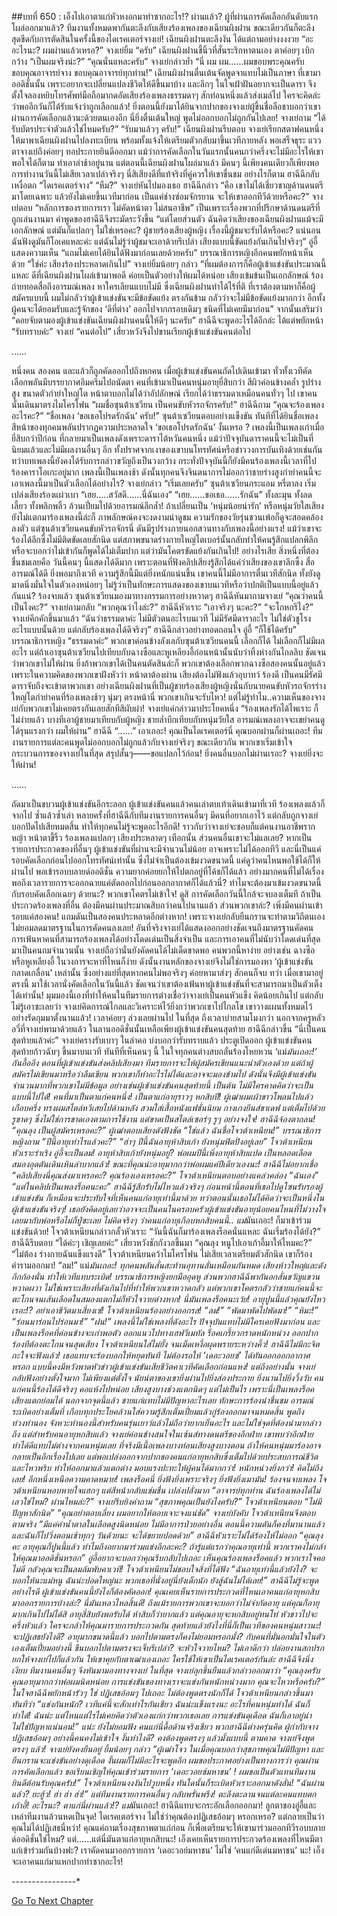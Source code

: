 ##บทที่ 650 : เอ็งไปเอาตาแก่หัวหงอกมาทำซากอะไร!?
ผ่านแล้ว?
ผู้ที่ผ่านการคัดเลือกอันดับแรกโผล่ออกมาแล้ว?
ทีมงานทั้งหมดพากันตะลึงกับเสียงร้องเพลงของเฉียนผิงฝาน ขณะเดียวกันก็ตะลึงสุดขีดกับการตัดสินในครั้งนี้ของไดเรคเตอร์จางเย่!
เฉียนผิงฝานตะลึงงัน ได้แต่ถามอย่างงงงวย “อะ อะไรนะ? ผมผ่านแล้วเหรอ?”
จางเย่ยิ้ม “ครับ”
เฉียนผิงฝานชี้นิ้วที่สั่นระริกหาตนเอง ตาค่อยๆ เบิกกว้าง “เป็นผมจริงน่ะ?”
“คุณนั่นแหละครับ” จางเย่กล่าวย้ำ
“นี่ ผม ผม…...ผมขอบพระคุณครับ ขอบคุณอาจารย์จาง ขอบคุณอาจารย์ทุกท่าน!” เฉียนผิงฝานตื่นเต้นจัดพูดจาแทบไม่เป็นภาษา ที่เขามาออดิชั่นนั้น เพราะอยากจะเปลี่ยนแปลงชีวิตให้ดีขึ้นมาบ้าง และลึกๆ ในใจเฝ้าฝันอยากจะเป็นดารา จึงตั้งใจลองหยิบโทรศัพท์มือถือมากดอัดเสียงร้องเพลงธรรมดาๆ สักท่อนหนึ่งแล้วส่งเมล์ไป ใครจะคิดล่ะว่าพออีกวันก็ได้รับแจ้งว่าถูกเลือกแล้ว! ยิ่งตอนนี้ยังมาได้ยินจากปากของจางเย่ผู้ขึ้นชื่อลือชาบอกว่าเขาผ่านการคัดเลือกแล้วนะด้วยตนเองอีก นี่ยิ่งตื่นเต้นใหญ่ พูดไม่ออกบอกไม่ถูกกันไปเลย!
จางเย่ถาม “ได้รับบัตรประจำตัวแล้วใช่ไหมครับ?”
“รับมาแล้วๆ ครับ!” เฉียนผิงฝานรีบตอบ
จางเย่เรียกสตาฟคนหนึ่งให้มาพาเฉียนผิงฝานไปลงทะเบียน พร้อมทั้งแจ้งให้เตรียมตัวกลับมาขึ้นเวทีภายหลัง พอเสร็จธุระ แววตาจางเย่ถึงค่อยๆ ทอประกายยินดีออกมา แม้ว่าการคัดเลือกในวันแรกนั้นคนกว่าครึ่งจะไม่มีอะไรให้เขาพอใจได้ก็ตาม ทำเอาล่าช้าอยู่นาน แต่ตอนนี้เฉียนผิงฝานโผล่มาแล้ว มีคนๆ นี้เพียงคนเดียวก็เพียงพอ การทำงานวันนี้ไม่เสียเวลาเปล่าจริงๆ นี่สิเสียงดีที่แท้จริงที่คู่ควรให้เขาชื่นชม
อย่างไรก็ตาม ฮาฉีฉีกลับเหงื่อตก “ไดเรคเตอร์จาง”
“หืม?” จางเย่หันไปมองเธอ
ฮาฉีฉีกล่าว “คือ เขาไม่ได้เชี่ยวชาญด้านดนตรีมาโดยเฉพาะ แล้วยังไม่เคยขึ้นเวทีมาก่อน เป็นแค่ช่างซ่อมจักรยาน จะให้เขาออกทีวีด้วยหรือคะ?”
จางเย่ตอบ “หลักการของรายการเรา ไม่คัดหน้าตา ไม่สนอาชีพ”
เป็นเพราะเรื่องพวกที่ปรึกษาด้านดนตรีที่ถูกเล่นงานมา คำพูดของฮาฉีฉีจึงระมัดระวังขึ้น “แต่โดยส่วนตัว ฉันคิดว่าเสียงของเฉียนผิงฝานแม้จะมีเอกลักษณ์ แต่มันก็แปลกๆ ไม่ใช่เหรอคะ? ผู้ชายร้องเสียงผู้หญิง เรื่องนี้ผู้ชมจะรับได้หรือคะ? แน่นอน ฉันฟังดูมันก็โอเคแหละค่ะ แต่ฉันไม่รู้ว่าผู้ชมจะเอาด้วยรึเปล่า เสียงแบบนี้ขัดแย้งกันเกินไปจริงๆ”
อู่อี้แสดงความเห็น “แถมไม่เคยได้ยินได้ฟังมาก่อนเลยด้วยครับ”
บรรณาธิการหญิงอีกคนพยักหน้าเห็นด้วย “ใช่ค่ะ เสียงร้องประหลาดเกินไป”
จางเย่ยิ้มน้อยๆ กล่าว “ที่ผมต้องการก็คือผู้เข้าแข่งขันประมาณนี้แหละ ดีที่เฉียนผิงฝานโผล่เข้ามาพอดี ค่อยเป็นตัวอย่างให้ผมได้หน่อย เสียงเข้มข้นเป็นเอกลักษณ์ ร้องถ่ายทอดสื่อถึงอารมณ์เพลง หาใครเลียนแบบไม่มี ซึ่งเฉียนผิงฝานทำได้ไร้ที่ติ ที่เราต้องตามหาก็คือผู้สมัครแบบนี้ ผมไม่กลัวว่าผู้เข้าแข่งขันจะมีข้อขัดแย้ง ตรงกันข้าม กลัวว่าจะไม่มีข้อขัดแย้งมากกว่า อีกทั้งผู้คนจะได้ยอมรับและรู้จักของ ‘ดีที่ต่าง’ ออกไปจากกรอบเดิมๆ ชนิดที่ไม่เคยมีมาก่อน” จากนั้นเสริมว่า “คอยจับตามองผู้เข้าแข่งขันเฉียนผิงฝานคนนี้ให้ดีๆ นะครับ”
ฮาฉีฉีจะพูดอะไรได้อีกล่ะ ได้แต่พยักหน้า “รับทราบค่ะ”
จางเย่ “คนต่อไป”
เสี่ยวหวังจึงไปขานเรียกผู้เข้าแข่งขันคนต่อไป




……




หนึ่งคน
สองคน
และแล้วก็ถูกคัดออกไปถึงหกคน
เมื่อผู้เข้าแข่งขันคนถัดไปเดินเข้ามา ทั่วทั้งเวทีคัดเลือกพลันมีบรรยากาศอึมครึมไปถนัดตา คนที่เข้ามาเป็นคนหนุ่มอายุยี่สิบกว่า สีผิวค่อนข้างคล้ำ รูปร่างสูง ขนาดตัวกำยำใหญ่โต หน้าตาบอกไม่ได้ว่าอัปลักษณ์ เรียกได้ว่าธรรมดาเหมือนคนทั่วๆ ไป
เขาคนนั้นเดินมาตรงไมโครโฟน “ผมชื่อซุนต้าเซวียน เป็นคนขับหัวรถจักรครับ!”
ฮาฉีฉีถาม “คุณจะร้องเพลงอะไรคะ?”
“ชื่อเพลง ‘ขอเธอโปรดรักฉัน’ ครับ!” ซุนต้าเซวียนตอบอย่างแข็งขัน
ทันทีที่ได้ยินชื่อเพลง สีหน้าของทุกคนพลันปรากฏความประหลาดใจ ‘ขอเธอโปรดรักฉัน’ งั้นเหรอ ? เพลงนี้เป็นเพลงเก่าเมื่อยี่สิบกว่าปีก่อน ที่กลายมาเป็นเพลงดังเพราะดาราไต้หวันคนหนึ่ง แม้ว่าปัจจุบันดาราคนนี้จะไม่เป็นที่นิยมแล้วและไม่มีผลงานอื่นๆ อีก ทั้งปราศจากเงาของเขาบนโทรทัศน์หรือข่าววงการบันเทิงด้วยเช่นกัน ทว่าบทเพลงนี้ยังคงได้รับการกล่าวขวัญถึงเป็นวงกว้าง กระทั่งปัจจุบันนี้ก็ยังมีคนร้องเพลงนี้เวลาที่ไปร้องคาราโอเกะอยู่มาก เพลงนี้เป็นเพลงช้า ดังนั้นทุกคนจึงจินตนาการไม่ออกว่าชายร่างสูงกำยำคนนี้จะเอาเพลงนี้มาเป็นตัวเลือกได้อย่างไร?
จางเย่กล่าว “เริ่มเลยครับ”
ซุนต้าเซวียนกระแอม หรี่ตาลง เริ่มเปล่งเสียงร้องแผ่วเบา
“เฮย…..สวัสดี…...นี่ฉันเอง”
“เฮย…...ขอเธอ…...รักฉัน”
ทั้งละมุน ทั้งลดเลี้ยว ทั้งพลิกพลิ้ว ล้วนเปี่ยมไปด้วยอารมณ์ลึกล้ำ!
ถ้าเปลี่ยนเป็น ‘หนุ่มน้อยน่ารัก’ หรือหนุ่มวัยใสเสียงยังไม่แตกมาร้องเพลงนี้ล่ะก็ ภาพลักษณ์คงจะงดงามน่าดูชม ความรักของวัยรุ่นชวนเพ้อก็ดูจะสอดคล้องลงตัว แต่ซุนต้าเซวียนคนขับหัวรถจักรนี่ ดันมีรูปร่างภายนอกสวนทางกับเพลงนี้อย่างแรง! แม้ว่าเขาจะร้องได้ลึกซึ้งไม่มีติดขัดเลยสักนิด แต่สภาพขนาดร่างกายใหญ่โตเบอร์นั้นกลับทำให้คนรู้สึกแปลกพิลึก หรือจะบอกว่าไม่เข้ากันก็พูดได้ไม่เต็มปาก แต่ว่ามันโคตรขัดแย้งกันเกินไป!
อย่างไรเสีย สิ่งหนึ่งที่ต้องชื่นชมเลยคือ วันนี้คนๆ นี้แสดงได้ดีมาก เพราะตอนที่ฟังคลิปเสียงรู้สึกได้แค่ว่าเสียงของเขาลึกซึ้ง สื่ออารมณ์ได้ดี ยิ่งพอมาถึงเวที ความรู้สึกนี้มีแต่ยิ่งหนักแน่นขึ้น เขาคนนี้ไม่มีอาการตื่นเวทีสักนิด ทั้งยังดูมาดนิ่งมั่นใจในตัวเองหน่อยๆ ไม่รู้ว่าเป็นทักษะการแสดงของเขาบนเวทีหรือว่าปกติเป็นแบบนี้อยู่แล้วกันแน่?
ร้องจบแล้ว
ซุนต้าเซวียนมองมาทางกรรมการอย่างหวาดๆ
ฮาฉีฉีหันมาถามจางเย่ “คุณว่าคนนี้เป็นไงคะ?”
จางเย่ถามกลับ “พวกคุณว่าไงล่ะ?”
ฮาฉีฉีหัวเราะ “เอาจริงๆ นะคะ?”
“จะโกหกรึไง?” จางเย่คึกคักขึ้นมาแล้ว
“ฉันว่าธรรมดาค่ะ ไม่มีตัวตนอะไรบนเวที ไม่มีรัศมีดาราอะไร ไม่ใช่ตัวชูโรงอะไรแบบนั้นด้วย แต่กลับร้องเพลงได้ดีจริงๆ” ฮาฉีฉีกล่าวอย่างทอดถอนใจ
อู่อี้ “ก็ใช้ได้ครับ”
บรรณาธิการหญิง “ธรรมดาค่ะ”
พวกเขาค่อนข้างลังเลกับซุนต้าเซวียนคนนี้ เลือกก็ได้ ไม่เลือกก็ไม่มีผลอะไร แต่ถ้าเอาซุนต้าเซวียนไปเทียบกับฉางซือและหูเหลียงอี้ก่อนหน้านั้นนับว่าทิ้งห่างกันไกลลิบ ชัดเจนว่าพวกเขาไม่ให้ผ่าน ยิ่งถ้าพวกเขาได้เป็นคนตัดสินล่ะก็ พวกเขาต้องเลือกพวกฉางซือสองคนนั้นอยู่แล้ว เพราะในความคิดของพวกเขาฝังหัวว่า หน้าตาต้องผ่าน เสียงต้องไม่ฟังแล้วอุบาทว์ ร้องดี เป็นคนมีรัศมีดาราจับถึงจะเข้าตาพวกเขา อย่างเฉียนผิงฝานที่เป็นผู้ชายร้องเสียงผู้หญิงนั่นกับนายคนขับหัวรถจักรร่างใหญ่โตกำยำคนที่ร้องเพลงช้าๆ นุ่มๆ ตรงหน้านี่ พวกเขาเกินจะรับไหว!
แต่ไม่รู้ทำไม..ความเห็นของจางเย่กับพวกเขาไม่เคยตรงกันเลยสักทีสิผับผ่า!
จางเย่แค่กล่าวมาประโยคหนึ่ง “ร้องเพลงรักได้ไพเราะ ก็ไม่ง่ายแล้ว บางทีเอาผู้ชายมาเทียบกับผู้หญิง ชายล่ำบึกเทียบกับหนุ่มวัยใส อารมณ์เพลงอาจจะเขย่าคนดูได้รุนแรงกว่า ผมให้ผ่าน”
ฮาฉีฉี “......”
เอาเถอะ! คุณเป็นไดเรคเตอร์นี่ คุณบอกผ่านก็ผ่านเถอะ!
ทีมงานรายการแต่ละคนพูดไม่ออกบอกไม่ถูกแล้วกับจางเย่จริงๆ ขณะเดียวกัน พวกเขาเริ่มเข้าใจกระบวนการของจางเย่ในที่สุด สรุปสั้นๆ——ขอแปลกไว้ก่อน!
ยิ่งคนอื่นบอกไม่ผ่านเรอะ?
จางเย่ยิ่งจะให้ผ่าน!




……




ถัดมาเป็นขบวนผู้เข้าแข่งขันอีกระลอก
ผู้เข้าแข่งขันคนแล้วคนเล่าตบเท้าเดินเข้ามาที่เวที ร้องเพลงแล้วก็จากไป ซ้ำแล้วซ้ำเล่า
หลายครั้งที่ฮาฉีฉีกับทีมงานรายการคนอื่นๆ มีคนที่อยากเอาไว้ แต่กลับถูกจางเย่บอกปัดไปเสียหมดสิ้น ทำให้ทุกคนไม่รู้จะพูดอะไรอีกดี! ราวกับว่าจางเย่จะชอบก็แต่คนงานอาชีพรากหญ้า หน้าตาขี้ริ้ว ร้องเพลงแปลกๆ เสียงประหลาดๆ เทือกนั้น ส่วนคนอื่นเขาจะไม่แลเลย?
หากเป็นรายการประกวดของที่อื่นๆ ผู้เข้าแข่งขันที่ผ่านจะมีจำนวนไม่น้อย อาจเพราะไม่ได้ออกทีวี และนี่เป็นแค่รอบคัดเลือกก่อนไปออกโทรทัศน์เท่านั้น ซึ่งไม่จำเป็นต้องเข้มงวดขนาดนี้ แค่ดูว่าคนไหนพอใช้ได้ก็ให้ผ่านไป พอเข้ารอบบลายด์ออดิชั่น ความยากค่อยยกให้ไปตกอยู่ที่โค้ชก็ได้แล้ว อย่างมากคนที่ไม่ได้เรื่อง พอถึงเวลารายการจะออกฉายแค่ตัดออกไปก่อนออกอากาศก็ได้แล้วนี่? ทำไมจะต้องมาเข้มงวดขนาดนี้กับรอบคัดเลือกเฉยๆ ด้วยนะ? พวกเขาโคตรไม่เข้าใจ! ดูสิ การคัดเลือกวันนี้ใกล้จะจบลงเต็มที ถ้าเป็นประกวดร้องเพลงที่อื่น ต้องมีคนผ่านประมาณสิบกว่าคนไปนานแล้ว ส่วนพวกเขาล่ะ? เพิ่งมีคนผ่านเข้ารอบแค่สองคน! แถมดันเป็นสองคนประหลาดอีกต่างหาก! เพราะจางเย่กลับยืนกรานจะทำตามวิถีตนเอง ไม่ยอมลดมาตรฐานในการคัดคนลงเลย!
อันที่จริงจางเย่ได้แสดงออกอย่างชัดเจนถึงมาตรฐานคัดคน การเฟ้นหาคนที่สามารถร้องเพลงได้อย่างโดดเด่นเป็นสิ่งจำเป็น และการเอาคนที่ไม่นับว่าโดดเด่นที่สุดมาเป็นคนถมจำนวนนั้น จางเย่ถือว่านั่นยังคัดคนได้ไม่เด็ดขาดพอ คนพวกนี้หาง่าย อย่างเช่น ฉางซือหรือหูเหลียงอี้ ในวงการจะหาที่ไหนก็ง่าย ดังนั้นงานหลักของจางเย่จึงไม่ใช่การมองหา ‘ผู้เข้าแข่งขันกลาดเกลื่อน’ เหล่านั้น ซึ่งอย่างแย่ที่สุดหากคนไม่พอจริงๆ ค่อยหามาส่งๆ สักคนก็จบ ทว่า เมื่อเขามาอยู่ตรงนี้ มาใช้เวลานั่งคัดเลือกในวันนี้แล้ว ชัดเจนว่าเขาต้องเฟ้นหาผู้เข้าแข่งขันที่จะสามารถมาเป็นตัวเต็งได้เท่านั้น!
มุมมองนี้เองที่ทำให้คนในทีมรายการต่างเชื่อว่าจางเย่เป็นคนหัวแข็ง คิดน้อยเกินไป แต่กลับไม่รู้เอาซะเลยว่า จางเย่คิดการณ์ไกลและวิเคราะห์ไว้ยิ่งกว่าพวกเขาไปไกลโข เขาวางแผนทั้งหมดไว้อย่างรัดกุมมาตั้งนานแล้ว!
เวลาค่อยๆ ล่วงเลยผ่านไป
ในที่สุด ถึงเวลาบ่ายสามโมงกว่า นอกจากครูหลัวอวี่ที่จางเย่พามาด้วยแล้ว ในลานออดิชั่นนั้นเหลือเพียงผู้เข้าแข่งขันคนสุดท้าย
ฮาฉีฉีกล่าวขึ้น “นี่เป็นคนสุดท้ายแล้วค่ะ”
จางเย่ครางรับเบาๆ ในลำคอ บ่งบอกว่ารับทราบแล้ว
ประตูเปิดออก ผู้เข้าแข่งขันคนสุดท้ายก้าวฉับๆ ขึ้นมาบนเวที
ทันทีที่เห็นคนๆ นี้ ในใจทุกคนต่างสบถลั่นร้องโหยหวน ‘แม่*มันเถอะ!’ กันอื้ออึง
ตอนที่ผู้เข้าแข่งขันส่งคลิปเสียงมา ทีมรายการจะให้ผู้สมัครเขียนแนะนำตัวเองด้วย แต่ถ้าผู้สมัครไม่เขียนมาหรือว่าลืมเขียน พวกเขาก็ทำอะไรไม่ได้และอาจจะมองข้ามไป ดังนั้นจึงมีผู้เข้าแข่งขันจำนวนมากที่พวกเขาไม่มีข้อมูล อย่างเช่นผู้เข้าแข่งขันคนสุดท้ายนี้ เป็นต้น ไม่มีใครคาดคิดว่าจะเป็นแบบนี้ไปได้!
คนที่มาเป็นตาแก่คนหนึ่ง!
เป็นตาแก่อายุราวๆ หกสิบปี!
ผู้เฒ่าผมเผ้าขาวโพลนไปแล้วเกือบครึ่ง ทรงผมสไตล์หวีเสยไปด้านหลัง สวมใส่เสื้อหนังแฟชั่นนิยม กางเกงยีนส์ขาเดฟ แต่เต็มไปด้วยรูขาดๆ ซึ่งไม่ใช่การขาดเองตามการใช้งาน แต่ขาดเป็นสไตล์เซอร์ๆ รูๆ อย่างจงใจ!
ฮาฉีฉีจ้องตาถลน! “คุณลุง เป็นผู้สมัครเหรอคะ?”
ผู้เฒ่าตอบเสียงดังฟังชัด “ใช่แล้ว ฉันชื่อโจวต้าเหนียน!”
บรรณาธิการหญิงถาม “ปีนี้อายุเท่าไรแล้วคะ?”
“ฮ่าๆ ปีนี้ฉันอายุห้าสิบเก้า ยังหนุ่มฟิตปั๋งอยู่เลย” โจวต้าเหนียนหัวเราะร่าเริง
อู่อี้จะเป็นลม! อายุห้าสิบเก้ายังหนุ่มอยู่? พ่อผมปีนี้เพิ่งอายุห้าสิบแปด เป็นหลอดเลือดสมองอุดตันเดินเหินลำบากแล้ว! ขณะที่คุณน่ะอายุมากกว่าพ่อผมแค่ปีเดียวเองนะ!
ฮาฉีฉีไม่อยากเชื่อ “คลิปเสียงนี่คุณส่งมาเหรอคะ? คุณร้องเองเหรอคะ?”
โจวต้าเหนียนตอบอย่างแคล่วคล่อง “ฉันเอง”
“แต่ในคลิปเป็นเพลงร็อคนะคะ” ฮาฉีฉีรู้สึกรับไม่ไหวแล้วจริงๆ ก่อนหน้านี้ตอนที่เธอไปดูโซนรับรองผู้เข้าแข่งขัน ก็เหมือนจะประทับใจที่เห็นคนแก่อายุเท่านี้มาด้วย ทว่าตอนนั้นเธอไม่ได้คิดว่าจะเป็นหนึ่งในผู้เข้าแข่งขันจริงๆ! เธอยังคิดอยู่เลยว่าอาจจะเป็นคนในครอบครัวผู้เข้าแข่งขันอายุน้อยคนไหนที่ไม่วางใจ เลยมากับพ่อหรือไม่ก็ปู่ซะเลย ไม่คิดจริงๆ ว่าคนแก่อายุเกือบหกสิบคนนี้.. แม่*มันเถอะ! ก็มาเข้าร่วมแข่งขันด้วย!
โจวต้าเหนียนกล่าวกลั้วหัวเราะ “วันนี้ฉันก็มาร้องเพลงร็อคนั่นแหละ ฉันเริ่มร้องได้ยัง?”
ฮาฉีฉีรีบตอบ “ได้ค่ะๆ เชิญเลยค่ะ”
เสี่ยวหวังชักกังวลขึ้นมา “คุณลุง หนูไปเอาเก้าอี้มาให้ไหมคะ?”
“ไม่ต้อง ร่างกายฉันแข็งแรงดี” โจวต้าเหนียนคว้าไมโครโฟน ไม่เสียเวลาเตรียมตัวสักนิด เขาก็ร้องคำรามออกมา!
“ลม!”
แม่*มันเถอะ!
ทุกคนพลันสั่นสะท้านอุทานลั่นเหมือนกันหมด เสียงห้าวใหญ่และดังกึกก้องนั่น ทำให้เวทีแทบระเบิด! บรรณาธิการหญิงยกมืออุดหู ส่วนพวกฮาฉีฉีพากันอกสั่นขวัญแขวนหวาดผวา ไม่ใช่เพราะเสียงที่ดังเกินไปที่ทำให้พวกเขาหวาดกลัว แต่พวกเขาโคตรกลัวว่าชายแก่คนนี้จะตะโกนจนเส้นเลือดในสมองแตกไม่ก็หัวใจวายต่างหาก! นี่มันเพลงร็อคนะเว้ย! อายุปูนนี้แล้วคุณยังไหวเรอะ!? อย่าเอาชีวิตมาเสี่ยงเซ่!
โจวต้าเหนียนร้องอย่างออกรส!
“ลม!”
“พัดมาพัดไปพัดมา!”
“หิมะ!”
“ร่อนมาร่อนไปร่อนมา!”
“ฝน!”
เพลงนี้ไม่ใช่เพลงที่ดังอะไร ปัจจุบันแทบไม่มีใครเคยฟังมาก่อน และเป็นเพลงร็อคที่ค่อนข้างจะเก่าพอตัว ออกแนวไปทางเฮฟวีเมทัล ร็อคเกรี้ยวกราดหนักหน่วง ออกปากร้องทีต้องตะโกนจนสุดเสียง โจวต้าเหนียนใส่ไม่ยั้ง จนเม็ดเหงื่อผุดพรายระหว่างคิ้ว!
ฮาฉีฉีไม่มีกะจิตกะใจจะฟังแล้ว! เธอแทบจะร้องบอกให้หยุดทันที ไม่ต้องรอให้ ‘เดอะวอยซ์’ ได้ทันออกออกอากาศหรอก แบบนี้คงมีหวังพาดหัวข่าวผู้เข้าแข่งขันเสียชีวิตคาเวทีคัดเลือกก่อนแหง!
แต่ถึงอย่างนั้น จางเย่กลับฟังอย่างตั้งใจมาก ไม่เพียงแต่ตั้งใจ นัยน์ตาของเขายิ่งผ่านไปยิ่งส่องประกาย ยิ่งนานไปยิ่งวิ้งวับ คนแก่คนนี้ร้องได้ดีจริงๆ คอแห้งไปหน่อย เสียงสูงบางช่วงแตกนิดๆ แต่ไม่เป็นไร เพราะนี่เป็นเพลงร็อค เสียงแตกย่อมได้ นอกจากจุดนี้แล้ว ชายแก่แทบไม่มีปัญหาอะไรเลย ทักษะการร้องน่าชื่นชม อารมณ์ระเบิดอย่างเต็มที่ เกือบทุกประโยคล้วนใส่ความรู้สึกเต็มเปี่ยมแล้วกู่ร้องออกมาจนหมดสิ้น พูดถึงท่วงทำนอง จังหวะทำนองนี้สำหรับคนรุ่นเยาว์แล้วไม่ถือว่ายากเย็นอะไร และไม่ใช่จุดที่ต้องนำมากล่าวถึง แต่สำหรับคนอายุหกสิบแล้ว จางเย่ค่อนข้างสนใจในเซ้นส์ทางดนตรีของอีกฝ่าย เขาพบว่าอีกฝ่ายทำได้ดีแทบไม่ต่างจากคนหนุ่มเลย ที่จริงมีเนื้อเพลงบางท่อนเสียงสูงบางตอน ถ้าให้คนหนุ่มมาร้องอาจกลายเป็นอีกเรื่องไปเลย แต่พอเปล่งออกจากปากของคนแก่อายุหกสิบซึ่งเต็มไปด้วยประสบการณ์ชีวิตและไหวพริบ ทำให้ออกมาแล้วแตกต่าง มอบแรงปะทะให้ผู้คนได้มากกว่า! หนักหน่วงยิ่งกว่า!
คิดไม่ถึงเลย!
อีกหนึ่งเหนือความคาดหมาย!
เพลงร็อคนี่ ยิ่งฟังยิ่งเพราะจริงๆ ยิ่งฟังยิ่งเมามัน!
ร้องจนจบเพลง โจวต้าเหนียนหอบหายใจแฮกๆ แต่สีหน้ากลับแช่มชื่น เปล่งปลั่งมาก “อาจารย์ทุกท่าน ฉันร้องเพลงได้ไม่เลวใช่ไหม? ผ่านไหมล่ะ?”
จางเย่รีบยิงคำถาม “สุขภาพคุณเป็นยังไงครับ?”
โจวต้าเหนียนตอบ “ไม่มีปัญหาสักนิด”
“คุณอย่าตอบเลี่ยง ผมอยากให้ตอบเจาะจงแน่ชัด” จางเย่บังคับ
โจวต้าเหนียนจึงตอบตามจริง “มีแค่ค่าน้ำตาลในเลือดสูงนิดหน่อย ไม่มีอาการป่วยอย่างอื่น ตอนนี้ความดันก็คงที่มานานแล้ว และฉันก็ไปวิ่งตอนเช้าทุกๆ วันด้วยนะ จะได้ขยายปอดด้วย”
ฮาฉีฉีหัวเราะไม่ได้ร้องไห้ไม่ออก “คุณลุงคะ อายุคุณก็ปูนนี้แล้ว ทำไมถึงอยากมาร่วมแข่งอีกละคะ? ถ้ารู้แต่แรกว่าคุณอายุเท่านี้ พวกเราคงไม่กล้าให้คุณมาออดิชั่นหรอก”
อู่อี้อยากจะบอกว่าคุณรีบกลับไปเถอะ เห็นคุณร้องเพลงร็อคแล้ว พวกเราใจคอไม่ดี กลัวคุณจะเป็นลมล้มพับคาเวที!
โจวต้าเหนียนไม่ชอบใจสิ่งที่ได้ฟัง “ฉันอายุเท่านี้แล้วยังไง? จะบอกให้นะแม่หนู ฉันน่ะปอดใหญ่นะ พวกเธอที่นั่งอยู่นี่ยังเด็กนัก ยังสู้ฉันไม่ได้เลย!”
ฮาฉีฉีไม่รู้จะพูดอย่างไรดี ผู้เข้าแข่งขันคนนี้ยังไงก็ต้องคัดออก! คุณเคยเห็นรายการประกวดที่ไหนเอาคนแก่อายุหกสิบมาออกรายการบ้างล่ะ? นี่มันเหลวไหลสิ้นดี! ถึงแม้รายการพวกเขาจะบอกว่าไม่จำกัดอายุ แต่คุณก็อายุมากเกินไปไม่ได้สิ อายุสี่สิบยังพอรับได้ ห้าสิบก็ว่ายากแล้ว แต่คุณอายุจะหกสิบอยู่ทนโท่ หัวขาวไปจะครึ่งหัวแล้ว ใครจะกล้าให้คุณมารายการประกวดกัน สุดท้ายแล้วยังไงที่นี่ก็เป็นเวทีของคนหนุ่มสาวนะ!
จะปฏิเสธยังไงดี?
อายุมากขนาดนี้แล้ว บอกไปตามตรงก็คงไม่ยอมหรอกมั้ง?
กับคนที่มั่นอกมั่นใจในตัวเองเต็มเปี่ยมอย่างนี้ ขืนบอกไปตามตรงจะเจ็บรึเปล่า? จะหัวใจวายไหม? ไม่เอาดีกว่า ปล่อยงานสกปรกยกให้จางเย่ไปก็แล้วกัน ให้เขาคุยกับตาเฒ่าเองเถอะ ใครใช้ให้เขาเป็นไดเรคเตอร์กันล่ะ
ฮาฉีฉีจึงนิ่งเงียบ
ทีมงานคนอื่นๆ จึงหันมามองทางจางเย่
ในที่สุด จางเย่ลุกขึ้นยืนแล้วกล่าวออกมาว่า “คุณลุงครับ คุณอายุมากกว่าพ่อผมนิดหน่อย การแข่งขันของทางเราจะแข่งกันหนักหน่วงมาก คุณจะไหวหรือครับ?”
ในใจฮาฉีฉีพยักหน้ารัวๆ ใช่ ปฏิเสธอ้อมๆ ไปเถอะ ไม่ต้องพูดตรงนักก็ได้
โจวต้าเหนียนกล่าวขึ้นมาทันทีว่า “แข่งกันหนัก? เวทีแค่นี้จะสักเท่าไรกันเชียว ฉันน่ะแข็งแรงนะ อะไรที่คนหนุ่มทำได้ ฉันก็ทำได้! ฉันน่ะ แต่ไหนแต่ไรไม่เคยคิดว่าตัวเองแก่กว่าพวกเธอเลย การแข่งขันดุเดือด ฉันก็เอาอยู่น่า ไม่ใช่ปัญหาแน่นอน!”
แน่ะ ยังไม่ยอมฟัง
คนแก่นี่ดื้อด้านจริงเชียว
พวกฮาฉีฉีต่างครุ่นคิด ผู้กำกับจางปฏิเสธอ้อมๆ อย่างนี้คนคงไม่เข้าใจ งั้นทำไงดี? คงต้องพูดตรงๆ แล้วมั้งแบบนี้
ตามคาด จางเย่จึงพูดตรงๆ แล้ว!
จางเย่ยังคงยืนอยู่ ยิ้มน้อยๆ กล่าว “ผู้เฒ่าโจว ในเมื่อคุณบอกว่าสุขภาพคุณไม่มีปัญหา และยืนกรานจะแข่งขันอย่างดุเดือด งั้นผมก็ไม่มีอะไรจะพูดอีก ผมขอประกาศอย่างเป็นทางการว่า คุณผ่านการคัดเลือกแล้ว ขอเรียนเชิญให้คุณเข้าร่วมรายการ ‘เดอะวอยซ์มหาชน’ ! ผมขอเป็นตัวแทนทีมงานยินดีต้อนรับคุณครับ!”
โจวต้าเหนียนงงงันไปวูบหนึ่ง ทันใดนั้นก็ระเบิดหัวเราะออกมาดังลั่น! “ฉันผ่านแล้ว? ยะฮู้ว! ฮ่า ฮ่า ฮ่า!”
แต่ทีมงานรายการคนอื่นๆ กลับพรั่นพรึง! ตะลึงตะลานจนแต่ละคนแทบตกเก้าอี้!
อะไรนะ?
ตาแก่นี่ผ่านแล้ว!?
แม่*มันเถอะ!
ฮาฉีฉีแทบจะกระอักเลือกออกมา!
ลูกตาของอู่อี้และเหล่าทีมงานล้วนหดเป็นจุด!
ไดเรคเตอร์จาง ไม่ใช่ว่าคุณต้องปฏิเสธอ้อมๆ หรอกเหรอ? แต่กลายเป็นว่าคุณไม่ได้ปฏิเสธนี่หว่า! คุณแค่ถามเรื่องสุขภาพตาแก่ก่อน ก็เพื่อเตรียมจะให้เขามาร่วมออกทีวีรอบบลายด์ออดิชั่นใช่ไหม? แต่…...แต่นี่มันตาแก่อายุหกสิบนะ! เอ็งเคยเห็นรายการประกวดร้องเพลงที่ไหนมีตาแก่เข้าร่วมกันบ้างฟะ? เราคัดคนมาออกรายการ ‘เดอะวอย์มหาชน’ ไม่ใช่ ‘คนแก่ดีเด่นมหาชน’ นะ! เอ็งจะเอาคนแก่มาแหกปากทำซากอะไร!








*-*-*-*-*-*-*-*-*-*-*-*-*-*-*-*-*


[Go To Next Chapter]( ./51.md)